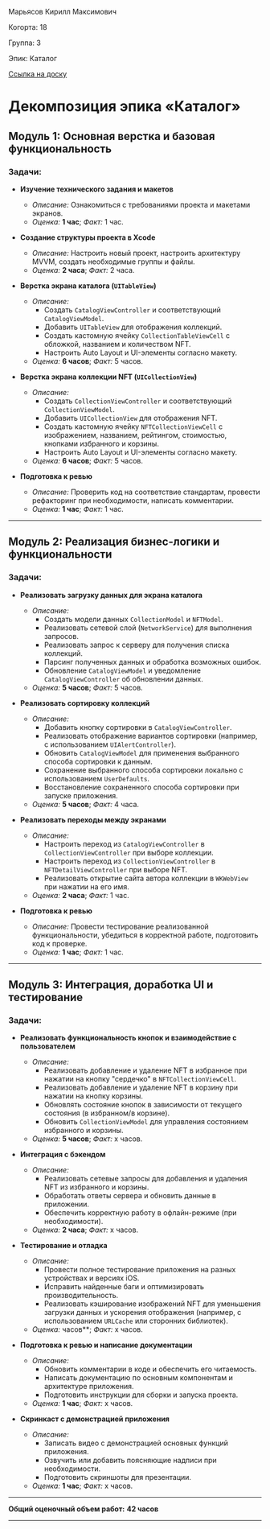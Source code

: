 Марьясов Кирилл Максимович

Когорта: 18

Группа: 3

Эпик: Каталог

[Ссылка на доску](https://github.com/users/usvladis/projects/4)

# Декомпозиция эпика «Каталог»

## Модуль 1: Основная верстка и базовая функциональность

### Задачи:

- **Изучение технического задания и макетов**
    
    - _Описание:_ Ознакомиться с требованиями проекта и макетами экранов.
    - _Оценка:_ **1 час**; _Факт:_ 1 час.
    
- **Создание структуры проекта в Xcode**
    
    - _Описание:_ Настроить новый проект, настроить архитектуру MVVM, создать необходимые группы и файлы.
    - _Оценка:_ **2 часа**; _Факт:_ 2 часа.
    
- **Верстка экрана каталога (`UITableView`)**
    
    - _Описание:_
        - Создать `CatalogViewController` и соответствующий `CatalogViewModel`.
        - Добавить `UITableView` для отображения коллекций.
        - Создать кастомную ячейку `CollectionTableViewCell` с обложкой, названием и количеством NFT.
        - Настроить Auto Layout и UI-элементы согласно макету.
    - _Оценка:_ **6 часов**; _Факт:_ 5 часов.
    
- **Верстка экрана коллекции NFT (`UICollectionView`)**
    
    - _Описание:_
        - Создать `CollectionViewController` и соответствующий `CollectionViewModel`.
        - Добавить `UICollectionView` для отображения NFT.
        - Создать кастомную ячейку `NFTCollectionViewCell` с изображением, названием, рейтингом, стоимостью, кнопками избранного и корзины.
        - Настроить Auto Layout и UI-элементы согласно макету.
    - _Оценка:_ **6 часов**; _Факт:_ 5 часов.
    
- **Подготовка к ревью**
    
    - _Описание:_ Проверить код на соответствие стандартам, провести рефакторинг при необходимости, написать комментарии.
    - _Оценка:_ **1 час**; _Факт:_ 1 час.

---

## Модуль 2: Реализация бизнес-логики и функциональности

### Задачи:

- **Реализовать загрузку данных для экрана каталога**
    
    - _Описание:_
        - Создать модели данных `CollectionModel` и `NFTModel`.
        - Реализовать сетевой слой (`NetworkService`) для выполнения запросов.
        - Реализовать запрос к серверу для получения списка коллекций.
        - Парсинг полученных данных и обработка возможных ошибок.
        - Обновление `CatalogViewModel` и уведомление `CatalogViewController` об обновлении данных.
    - _Оценка:_ **5 часов**; _Факт:_ 5 часов.
    
- **Реализовать сортировку коллекций**
    
    - _Описание:_
        - Добавить кнопку сортировки в `CatalogViewController`.
        - Реализовать отображение вариантов сортировки (например, с использованием `UIAlertController`).
        - Обновить `CatalogViewModel` для применения выбранного способа сортировки к данным.
        - Сохранение выбранного способа сортировки локально с использованием `UserDefaults`.
        - Восстановление сохраненного способа сортировки при запуске приложения.
    - _Оценка:_ **5 часов**; _Факт:_ 4 часа.
    
- **Реализовать переходы между экранами**
    
    - _Описание:_
        - Настроить переход из `CatalogViewController` в `CollectionViewController` при выборе коллекции.
        - Настроить переход из `CollectionViewController` в `NFTDetailViewController` при выборе NFT.
        - Реализовать открытие сайта автора коллекции в `WKWebView` при нажатии на его имя.
    - _Оценка:_ **2 часа**; _Факт:_ 1 час.
    
- **Подготовка к ревью**
    
    - _Описание:_ Провести тестирование реализованной функциональности, убедиться в корректной работе, подготовить код к проверке.
    - _Оценка:_ **1 час**; _Факт:_ 1 час.

---

## Модуль 3: Интеграция, доработка UI и тестирование

### Задачи:

- **Реализовать функциональность кнопок и взаимодействие с пользователем**
    
    - _Описание:_
        - Реализовать добавление и удаление NFT в избранное при нажатии на кнопку "сердечко" в `NFTCollectionViewCell`.
        - Реализовать добавление и удаление NFT в корзину при нажатии на кнопку корзины.
        - Обновлять состояние кнопок в зависимости от текущего состояния (в избранном/в корзине).
        - Обновить `CollectionViewModel` для управления состоянием избранного и корзины.
    - _Оценка:_ **5 часов**; _Факт:_ x часов.
    
- **Интеграция с бэкендом**
    
    - _Описание:_
        - Реализовать сетевые запросы для добавления и удаления NFT из избранного и корзины.
        - Обработать ответы сервера и обновить данные в приложении.
        - Обеспечить корректную работу в офлайн-режиме (при необходимости).
    - _Оценка:_ **2 часа**; _Факт:_ x часов.
    
- **Тестирование и отладка**
    
    - _Описание:_
        - Провести полное тестирование приложения на разных устройствах и версиях iOS.
        - Исправить найденные баги и оптимизировать производительность.
        - Реализовать кэширование изображений NFT для уменьшения загрузки данных и ускорения отображения (например, с использованием `URLCache` или сторонних библиотек).
    - _Оценка:_  часов**; _Факт:_ x часов.
    
- **Подготовка к ревью и написание документации**
    
    - _Описание:_
        - Обновить комментарии в коде и обеспечить его читаемость.
        - Написать документацию по основным компонентам и архитектуре приложения.
        - Подготовить инструкции для сборки и запуска проекта.
    - _Оценка:_ **1 час**; _Факт:_ x часов.
    
- **Скринкаст с демонстрацией приложения**
    
    - _Описание:_
        - Записать видео с демонстрацией основных функций приложения.
        - Озвучить или добавить поясняющие надписи при необходимости.
        - Подготовить скриншоты для презентации.
    - _Оценка:_ **1 час**; _Факт:_ x часов.

---

**Общий оценочный объем работ:** **42 часов**

---
